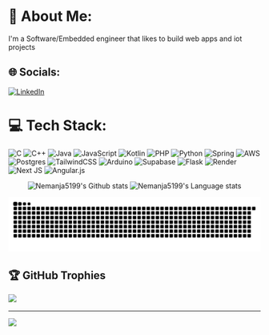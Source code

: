 # 💫 About Me:
I'm a Software/Embedded engineer that likes to build web apps and iot projects


## 🌐 Socials:
[![LinkedIn](https://img.shields.io/badge/LinkedIn-%230077B5.svg?logo=linkedin&logoColor=white)](https://linkedin.com/in/nemanja-bogojevic) 

# 💻 Tech Stack:
![C](https://img.shields.io/badge/c-%2300599C.svg?style=for-the-badge&logo=c&logoColor=white) ![C++](https://img.shields.io/badge/c++-%2300599C.svg?style=for-the-badge&logo=c%2B%2B&logoColor=white) ![Java](https://img.shields.io/badge/java-%23ED8B00.svg?style=for-the-badge&logo=openjdk&logoColor=white) ![JavaScript](https://img.shields.io/badge/javascript-%23323330.svg?style=for-the-badge&logo=javascript&logoColor=%23F7DF1E) ![Kotlin](https://img.shields.io/badge/kotlin-%237F52FF.svg?style=for-the-badge&logo=kotlin&logoColor=white) ![PHP](https://img.shields.io/badge/php-%23777BB4.svg?style=for-the-badge&logo=php&logoColor=white) ![Python](https://img.shields.io/badge/python-3670A0?style=for-the-badge&logo=python&logoColor=ffdd54) ![Spring](https://img.shields.io/badge/spring-%236DB33F.svg?style=for-the-badge&logo=spring&logoColor=white) ![AWS](https://img.shields.io/badge/AWS-%23FF9900.svg?style=for-the-badge&logo=amazon-aws&logoColor=white) ![Postgres](https://img.shields.io/badge/postgres-%23316192.svg?style=for-the-badge&logo=postgresql&logoColor=white) ![TailwindCSS](https://img.shields.io/badge/tailwindcss-%2338B2AC.svg?style=for-the-badge&logo=tailwind-css&logoColor=white) ![Arduino](https://img.shields.io/badge/-Arduino-00979D?style=for-the-badge&logo=Arduino&logoColor=white) ![Supabase](https://img.shields.io/badge/Supabase-3ECF8E?style=for-the-badge&logo=supabase&logoColor=white) ![Flask](https://img.shields.io/badge/flask-%23000.svg?style=for-the-badge&logo=flask&logoColor=white) ![Render](https://img.shields.io/badge/Render-%46E3B7.svg?style=for-the-badge&logo=render&logoColor=white) ![Next JS](https://img.shields.io/badge/Next-black?style=for-the-badge&logo=next.js&logoColor=white) ![Angular.js](https://img.shields.io/badge/angular.js-%23E23237.svg?style=for-the-badge&logo=angularjs&logoColor=white)

<div align="center">
  <p align="center">
     <img src="https://github-readme-stats.vercel.app/api?username=Nemanja5199&theme=dark&hide_border=false&include_all_commits=false&count_private=false" width="450" height="180" alt="Nemanja5199's Github stats" />
    <img src="https://github-readme-stats.vercel.app/api/top-langs/?username=Nemanja5199&theme=dark&hide_border=false&include_all_commits=false&count_private=true&layout=compact&exclude_repo=Rekreativni-Tenis,Detekcija-Boje,Hack-PC,Flappy-Bird-Unity,Cooking-Game" width="380" height="180" alt="Nemanja5199's Language stats" />
  </p>
</div>


<picture>
  <source media="(prefers-color-scheme: dark)" srcset="https://raw.githubusercontent.com/Nemanja5199/Nemanja5199/output/github-snake-dark.svg" />
  <source media="(prefers-color-scheme: light)" srcset="https://raw.githubusercontent.com/Nemanja5199/Nemanja5199/output/github-snake.svg" />
  <img alt="github-snake" src="https://raw.githubusercontent.com/Nemanja5199/Nemanja5199/output/github-snake.svg" />
</picture>




## 🏆 GitHub Trophies
![](https://github-profile-trophy.vercel.app/?username=Nemanja5199&theme=radical&no-frame=false&no-bg=true&margin-w=4)

---
[![](https://visitcount.itsvg.in/api?id=Nemanja5199&icon=0&color=0)](https://visitcount.itsvg.in)

<!-- Proudly created with GPRM ( https://gprm.itsvg.in ) -->
